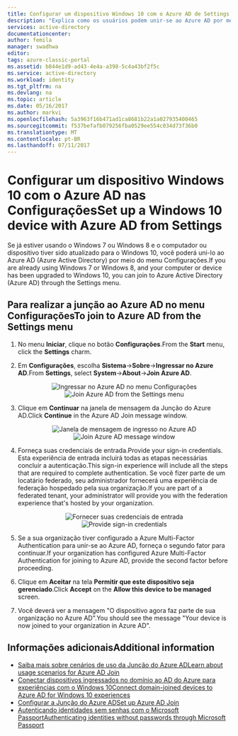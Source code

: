 ```yaml
---
title: Configurar um dispositivo Windows 10 com o Azure AD de Settings| Microsoft Docs
description: "Explica como os usuários podem unir-se ao Azure AD por meio do menu Configurações."
services: active-directory
documentationcenter: 
author: femila
manager: swadhwa
editor: 
tags: azure-classic-portal
ms.assetid: b844e1d9-ad43-4e4a-a398-5c4a43bf2f5c
ms.service: active-directory
ms.workload: identity
ms.tgt_pltfrm: na
ms.devlang: na
ms.topic: article
ms.date: 05/16/2017
ms.author: markvi
ms.openlocfilehash: 5a3963f16b471ad1ca8681b22a1a027935400465
ms.sourcegitcommit: f537befafb079256fba0529ee554c034d73f36b0
ms.translationtype: MT
ms.contentlocale: pt-BR
ms.lasthandoff: 07/11/2017
---
```

# <a name="set-up-a-windows-10-device-with-azure-ad-from-settings"></a><span data-ttu-id="89020-103">Configurar um dispositivo Windows 10 com o Azure AD nas Configurações</span><span class="sxs-lookup"><span data-stu-id="89020-103">Set up a Windows 10 device with Azure AD from Settings</span></span>
<span data-ttu-id="89020-104">Se já estiver usando o Windows 7 ou Windows 8 e o computador ou dispositivo tiver sido atualizado para o Windows 10, você poderá uni-lo ao Azure AD (Azure Active Directory) por meio do menu Configurações.</span><span class="sxs-lookup"><span data-stu-id="89020-104">If you are already using Windows 7 or Windows 8, and your computer or device has been upgraded to Windows 10, you can join to Azure Active Directory (Azure AD) through the Settings menu.</span></span>

## <a name="to-join-to-azure-ad-from-the-settings-menu"></a><span data-ttu-id="89020-105">Para realizar a junção ao Azure AD no menu Configurações</span><span class="sxs-lookup"><span data-stu-id="89020-105">To join to Azure AD from the Settings menu</span></span>
1. <span data-ttu-id="89020-106">No menu **Iniciar**, clique no botão **Configurações**.</span><span class="sxs-lookup"><span data-stu-id="89020-106">From the **Start** menu, click the **Settings** charm.</span></span>
2. <span data-ttu-id="89020-107">Em **Configurações**, escolha    **Sistema**->**Sobre**->**Ingressar no Azure AD**.</span><span class="sxs-lookup"><span data-stu-id="89020-107">From **Settings**, select     **System**->**About**->**Join Azure AD**.</span></span>
   
   <span data-ttu-id="89020-108"><center>
   ![Ingressar no Azure AD no menu Configurações](./media/active-directory-azureadjoin/active-directory-azureadjoin-settings.png) </center></span><span class="sxs-lookup"><span data-stu-id="89020-108"><center>
![Join Azure AD from the Settings menu](./media/active-directory-azureadjoin/active-directory-azureadjoin-settings.png) </center></span></span>
3. <span data-ttu-id="89020-109">Clique em **Continuar** na janela de mensagem da Junção do Azure AD.</span><span class="sxs-lookup"><span data-stu-id="89020-109">Click **Continue** in the Azure AD Join message window.</span></span>
   
   <span data-ttu-id="89020-110"><center>
   ![Janela de mensagem de ingresso no Azure AD](./media/active-directory-azureadjoin/active-directory-azureadjoin-message.png) </center></span><span class="sxs-lookup"><span data-stu-id="89020-110"><center>
![Join Azure AD message window](./media/active-directory-azureadjoin/active-directory-azureadjoin-message.png) </center></span></span>
4. <span data-ttu-id="89020-111">Forneça suas credenciais de entrada.</span><span class="sxs-lookup"><span data-stu-id="89020-111">Provide your sign-in credentials.</span></span> <span data-ttu-id="89020-112">Esta experiência de entrada incluirá todas as etapas necessárias concluir a autenticação.</span><span class="sxs-lookup"><span data-stu-id="89020-112">This sign-in experience will include all the steps that are required to complete authentication.</span></span> <span data-ttu-id="89020-113">Se você fizer parte de um locatário federado, seu administrador fornecerá uma experiência de federação hospedado pela sua organização.</span><span class="sxs-lookup"><span data-stu-id="89020-113">If you are part of a federated tenant, your administrator will provide you with the federation experience that's hosted by your organization.</span></span>
   <span data-ttu-id="89020-114"><center>
   ![Fornecer suas credenciais de entrada](./media/active-directory-azureadjoin/active-directory-azureadjoin-sign-in.png) </center></span><span class="sxs-lookup"><span data-stu-id="89020-114"><center>
![Provide sign-in credentials](./media/active-directory-azureadjoin/active-directory-azureadjoin-sign-in.png) </center></span></span>
5. <span data-ttu-id="89020-115">Se a sua organização tiver configurado a Azure Multi-Factor Authentication para unir-se ao Azure AD, forneça o segundo fator para continuar.</span><span class="sxs-lookup"><span data-stu-id="89020-115">If your organization has configured Azure Multi-Factor Authentication for joining to Azure AD, provide the second factor before proceeding.</span></span>
6. <span data-ttu-id="89020-116">Clique em **Aceitar** na tela **Permitir que este dispositivo seja gerenciado**.</span><span class="sxs-lookup"><span data-stu-id="89020-116">Click **Accept** on the **Allow this device to be managed** screen.</span></span>
7. <span data-ttu-id="89020-117">Você deverá ver a mensagem "O dispositivo agora faz parte de sua organização no Azure AD".</span><span class="sxs-lookup"><span data-stu-id="89020-117">You should see the message "Your device is now joined to your organization in Azure AD".</span></span>

## <a name="additional-information"></a><span data-ttu-id="89020-118">Informações adicionais</span><span class="sxs-lookup"><span data-stu-id="89020-118">Additional information</span></span>
* [<span data-ttu-id="89020-119">Saiba mais sobre cenários de uso da Junção do Azure AD</span><span class="sxs-lookup"><span data-stu-id="89020-119">Learn about usage scenarios for Azure AD Join</span></span>](active-directory-azureadjoin-deployment-aadjoindirect.md)
* [<span data-ttu-id="89020-120">Conectar dispositivos ingressados no domínio ao AD do Azure para experiências com o Windows 10</span><span class="sxs-lookup"><span data-stu-id="89020-120">Connect domain-joined devices to Azure AD for Windows 10 experiences</span></span>](active-directory-azureadjoin-devices-group-policy.md)
* [<span data-ttu-id="89020-121">Configurar a Junção do Azure AD</span><span class="sxs-lookup"><span data-stu-id="89020-121">Set up Azure AD Join</span></span>](active-directory-azureadjoin-setup.md)
* [<span data-ttu-id="89020-122">Autenticando identidades sem senhas com o Microsoft Passport</span><span class="sxs-lookup"><span data-stu-id="89020-122">Authenticating identities without passwords through Microsoft Passport</span></span>](active-directory-azureadjoin-passport.md)

